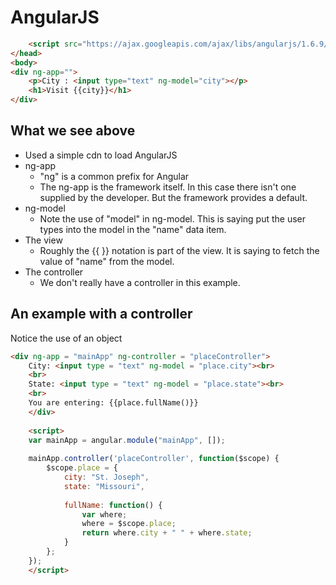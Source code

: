 # AngularJS

```html
	<script src="https://ajax.googleapis.com/ajax/libs/angularjs/1.6.9/angular.min.js"></script>
</head>
<body>
<div ng-app="">
	<p>City : <input type="text" ng-model="city"></p>
	<h1>Visit {{city}}</h1>
</div>
```

## What we see above

* Used a simple cdn to load AngularJS
* ng-app
  * "ng" is a common prefix for Angular
  * The ng-app is the framework itself.  In this case there isn't one supplied by the developer.  But the framework provides a default.
* ng-model
  * Note the use of "model" in ng-model.  This is saying put the user types into the model in the "name" data item.
* The view
  * Roughly the {{ }} notation is part of the view.  It is saying to fetch the value of "name" from the model.
* The controller
  * We don't really have a controller in this example.

## An example with a controller

Notice the use of an object

```html
<div ng-app = "mainApp" ng-controller = "placeController">
	City: <input type = "text" ng-model = "place.city"><br>
	<br>
	State: <input type = "text" ng-model = "place.state"><br>
	<br>
	You are entering: {{place.fullName()}}
	</div>
	
	<script>
	var mainApp = angular.module("mainApp", []);
	
	mainApp.controller('placeController', function($scope) {
		$scope.place = {
			city: "St. Joseph",
			state: "Missouri",
			
			fullName: function() {
				var where;
				where = $scope.place;
				return where.city + " " + where.state;
			}
		};
	});
	</script>
```